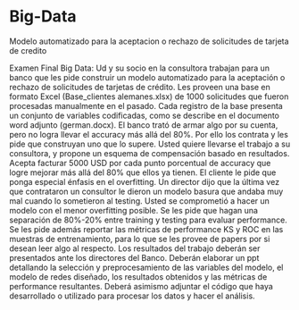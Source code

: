 # Big-Data
Modelo automatizado para la aceptacion o rechazo de solicitudes de tarjeta de credito

Examen Final Big Data:
Ud y su socio en la consultora trabajan para un banco que les pide construir un modelo automatizado para la aceptación o rechazo de solicitudes de tarjetas de crédito. Les proveen una base en formato Excel (Base_clientes alemanes.xlsx) de 1000 solicitudes que fueron procesadas manualmente en el pasado. Cada registro de la base presenta un conjunto de variables codificadas, como se describe en el documento word adjunto (german.docx). 
El banco trató de armar algo por su cuenta, pero no logra llevar el accuracy más allá del 80%. Por ello los contrata y les pide que construyan uno que lo supere. Usted quiere llevarse el trabajo a su consultora, y propone un esquema de compensación basado en resultados. Acepta facturar 5000 USD por cada punto porcentual de accuracy que logre mejorar más allá del 80% que ellos ya tienen. 
El cliente le pide que ponga especial énfasis en el overfitting. Un director dijo que la última vez que contrataron un consultor le dieron un modelo basura que andaba muy mal cuando lo sometieron al testing.  Usted se comprometió a hacer un modelo con el menor overfitting posible.
Se les pide que hagan una separación de 80%-20% entre training y testing para evaluar performance. Se les pide además reportar las métricas de performance KS y ROC en las muestras de entrenamiento, para lo que se les provee de papers por si desean leer algo al respecto. 
Los resultados del trabajo deberán ser presentados ante los directores del Banco. Deberán elaborar un ppt detallando la selección y preprocesamiento de las variables del modelo, el modelo de redes diseñado, los resultados obtenidos y las métricas de performance resultantes. Deberá asimismo adjuntar el código que haya desarrollado o utilizado para procesar los datos y hacer el análisis.



